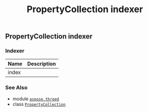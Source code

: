 ﻿---
title: PropertyCollection indexer
second_title: Aspose.3D for Python via .NET API References
description: 
type: docs
weight: 40
url: /aspose.threed/propertycollection/__getitem__/
is_root: false
---

## PropertyCollection indexer

### Indexer
| Name | Description |
| :- | :- |
| index |  |



### See Also
* module [`aspose.threed`](../../)
* class [`PropertyCollection`](/3d/python-net/aspose.threed/propertycollection)
